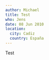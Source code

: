```yaml
---
author: Michael
title: Test
who: Jens
date: 08 Jun 2010
location:
  city: Cadiz
  country: España
---
```

Test
